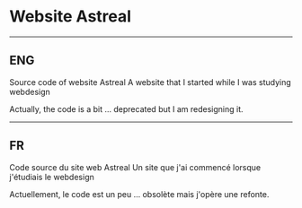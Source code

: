 # Website Astreal

***

## ENG
Source code of website Astreal
A website that I started while I was studying webdesign

Actually, the code is a bit ... deprecated but I am redesigning it.

***

## FR
Code source du site web Astreal
Un site que j'ai commencé lorsque j'étudiais le webdesign

Actuellement, le code est un peu ... obsolète mais j'opère une refonte.
